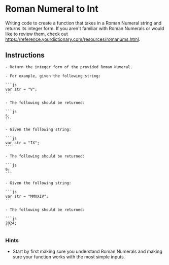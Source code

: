 # Roman Numeral to Int

Writing code to create a function that takes in a Roman Numeral string and returns its integer form. If you aren't familiar with Roman Numerals or would like to review them, check out <https://reference.yourdictionary.com/resources/romanums.html>.

## Instructions

    - Return the integer form of the provided Roman Numeral.

    - For example, given the following string:

    ```js
    var str = "V";
    ```

    - The following should be returned:

    ```js
    5;
    ```

    - Given the following string:

    ```js
    var str = "IX";
    ```

    - The following should be returned:

    ```js
    9;
    ```

    - Given the following string:

    ```js
    var str = "MMXXIV";
    ```

    - The following should be returned:

    ```js
    2024;
    ```

### Hints

- Start by first making sure you understand Roman Numerals and making sure your function works with the most simple inputs.
